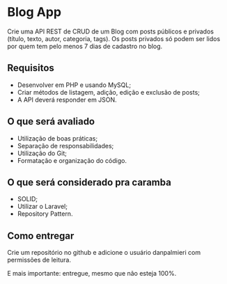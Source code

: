 # Blog App
Crie uma API REST de CRUD de um Blog com posts públicos e privados (título, texto, autor, categoria, tags). Os posts privados só podem ser lidos por quem tem pelo menos 7 dias de cadastro no blog.

## Requisitos
- Desenvolver em PHP e usando MySQL;
- Criar métodos de listagem, adição, edição e exclusão de posts;
- A API deverá responder em JSON.

## O que será avaliado
- Utilização de boas práticas;
- Separação de responsabilidades;
- Utilização do Git;
- Formatação e organização do código.

## O que será considerado pra caramba
- SOLID;
- Utilizar o Laravel;
- Repository Pattern.

## Como entregar
Crie um repositório no github e adicione o usuário danpalmieri com permissões de leitura.

E mais importante: entregue, mesmo que não esteja 100%.
